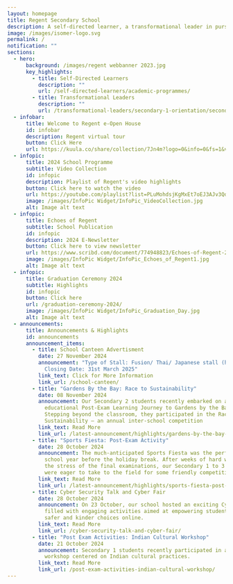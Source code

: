 ```yaml
---
layout: homepage
title: Regent Secondary School
description: A self-directed learner, a transformational leader in pursuit of excellence.
image: /images/isomer-logo.svg
permalink: /
notification: ""
sections:
  - hero:
      background: /images/regent webbanner 2023.jpg
      key_highlights:
        - title: Self-Directed Learners
          description: ""
          url: /self-directed-learners/academic-programmes/
        - title: Transformational Leaders
          description: ""
          url: /transformational-leaders/secondary-1-orientation/secondary-1-orientation-2024/
  - infobar:
      title: Welcome to Regent e-Open House
      id: infobar
      description: Regent virtual tour
      button: Click Here
      url: https://kuula.co/share/collection/7Jn4m?logo=0&info=0&fs=1&vr=1&sd=1&initload=0&thumbs=1
  - infopic:
      title: 2024 School Programme
      subtitle: Video Collection
      id: infopic
      description: Playlist of Regent's video highlights
      button: Click here to watch the video
      url: https://youtube.com/playlist?list=PLuMohdsjKgMxEt7oEJ3AJv3QdFJlNwxqA&si=oNn09CmJt_QveLe7
      image: /images/InfoPic Widget/InfoPic_VideoCollection.jpg
      alt: Image alt text
  - infopic:
      title: Echoes of Regent
      subtitle: School Publication
      id: infopic
      description: 2024 E-Newsletter
      button: Click here to view newsletter
      url: https://www.scribd.com/document/774948823/Echoes-of-Regent-2024
      image: /images/InfoPic Widget/InfoPic_Echoes_of_Regent1.jpg
      alt: Image alt text
  - infopic:
      title: Graduation Ceremony 2024
      subtitle: Highlights
      id: infopic
      button: Click here
      url: /graduation-ceremony-2024/
      image: /images/InfoPic Widget/InfoPic_Graduation_Day.jpg
      alt: Image alt text
  - announcements:
      title: Announcements & Highlights
      id: announcements
      announcement_items:
        - title: School Canteen Advertisment
          date: 27 November 2024
          announcement: "Type of Stall: Fusion/ Thai/ Japanese stall (halal/non-halal) |
            Closing Date: 31st March 2025"
          link_text: Click for More Information
          link_url: /school-canteen/
        - title: "Gardens By the Bay: Race to Sustainability"
          date: 08 November 2024
          announcement: Our Secondary 2 students recently embarked on an engaging and
            educational Post-Exam Learning Journey to Gardens by the Bay.
            Stepping beyond the classroom, they participated in the Race to
            Sustainability — an annual inter-school competition
          link_text: Read More
          link_url: /latest-announcement/highlights/gardens-by-the-bay-race-to-sustainability/
        - title: "Sports Fiesta: Post-Exam Activity"
          date: 28 October 2024
          announcement: The much-anticipated Sports Fiesta was the perfect way to end the
            school year before the holiday break. After weeks of hard work and
            the stress of the final examinations, our Secondary 1 to 3 students
            were eager to take to the field for some friendly competition
          link_text: Read More
          link_url: /latest-announcement/highlights/sports-fiesta-post-exam-activity/
        - title: Cyber Security Talk and Cyber Fair
          date: 28 October 2024
          announcement: On 23 October, our school hosted an exciting Cyber Awareness Day,
            filled with engaging activities aimed at empowering students to make
            safer and kinder choices online.
          link_text: Read More
          link_url: /cyber-security-talk-and-cyber-fair/
        - title: "Post Exam Activities: Indian Cultural Workshop"
          date: 21 October 2024
          announcement: Secondary 1 students recently participated in an enriching
            workshop centered on Indian cultural practices.
          link_text: Read More
          link_url: /post-exam-activities-indian-cultural-workshop/
---
```

